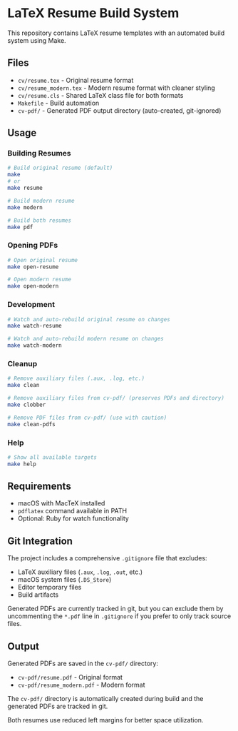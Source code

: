 # LaTeX Resume Build System

This repository contains LaTeX resume templates with an automated build system using Make.

## Files

- `cv/resume.tex` - Original resume format
- `cv/resume_modern.tex` - Modern resume format with cleaner styling
- `cv/resume.cls` - Shared LaTeX class file for both formats
- `Makefile` - Build automation
- `cv-pdf/` - Generated PDF output directory (auto-created, git-ignored)

## Usage

### Building Resumes

```bash
# Build original resume (default)
make
# or
make resume

# Build modern resume
make modern

# Build both resumes
make pdf
```

### Opening PDFs

```bash
# Open original resume
make open-resume

# Open modern resume
make open-modern
```

### Development

```bash
# Watch and auto-rebuild original resume on changes
make watch-resume

# Watch and auto-rebuild modern resume on changes
make watch-modern
```

### Cleanup

```bash
# Remove auxiliary files (.aux, .log, etc.)
make clean

# Remove auxiliary files from cv-pdf/ (preserves PDFs and directory)
make clobber

# Remove PDF files from cv-pdf/ (use with caution)
make clean-pdfs
```

### Help

```bash
# Show all available targets
make help
```

## Requirements

- macOS with MacTeX installed
- `pdflatex` command available in PATH
- Optional: Ruby for watch functionality

## Git Integration

The project includes a comprehensive `.gitignore` file that excludes:
- LaTeX auxiliary files (`.aux`, `.log`, `.out`, etc.)
- macOS system files (`.DS_Store`)
- Editor temporary files
- Build artifacts

Generated PDFs are currently tracked in git, but you can exclude them by uncommenting the `*.pdf` line in `.gitignore` if you prefer to only track source files.

## Output

Generated PDFs are saved in the `cv-pdf/` directory:
- `cv-pdf/resume.pdf` - Original format
- `cv-pdf/resume_modern.pdf` - Modern format

The `cv-pdf/` directory is automatically created during build and the generated PDFs are tracked in git.

Both resumes use reduced left margins for better space utilization.
